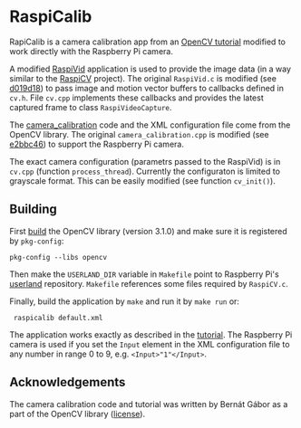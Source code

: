 # RaspiCalib

RapiCalib is a camera calibration app from an [OpenCV tutorial][1] modified to
work directly with the Raspberry Pi camera.

A modified [RaspiVid][2] application is used to provide the image data (in a way
similar to the [RaspiCV][3] project). The original `RaspiVid.c` is modified (see
[d019d18][6]) to pass image and motion vector buffers to callbacks defined in
`cv.h`. File `cv.cpp` implements these callbacks and provides the latest
captured frame to class `RaspiVideoCapture`.

The [camera_calibration][4] code and the XML configuration file come from the
OpenCV library. The original `camera_calibration.cpp` is modified (see
[e2bbc46][5]) to support the Raspberry Pi camera.

The exact camera configuration (parametrs passed to the RaspiVid) is in `cv.cpp`
(function `process_thread`). Currently the configuraton is limited to grayscale
format. This can be easily modified (see function `cv_init()`).

## Building

First [build][7] the OpenCV library (version 3.1.0) and make sure it is
registered by `pkg-config`:

```
pkg-config --libs opencv
```

Then make the `USERLAND_DIR` variable in `Makefile` point to Raspberry Pi's
[userland][8] repository. `Makefile` references some files required by
`RaspiCV.c`.

Finally, build the application by `make` and run it by `make run` or:

```
 raspicalib default.xml
```

The application works exactly as described in the [tutorial][1]. The Raspberry
Pi camera is used if you set the `Input` element in the XML configuration file
to any number in range 0 to 9, e.g. `<Input>"1"</Input>`.

## Acknowledgements

The camera calibration code and tutorial was written by Bernát Gábor as a part
of the OpenCV library ([license][9]).

[1]: http://docs.opencv.org/master/d4/d94/tutorial_camera_calibration.html
[2]: https://www.raspberrypi.org/documentation/usage/camera/raspicam/raspivid.md
[3]: https://github.com/adamheinrich/RaspiCV
[4]: https://github.com/opencv/opencv/tree/3.1.0/samples/cpp/tutorial_code/calib3d/camera_calibration
[5]: https://github.com/adamheinrich/RaspiCalib/commit/e2bbc467641e89555b867b9b4cb59742282f29e8
[6]: https://github.com/adamheinrich/RaspiCalib/commit/d019d183a658283c54735ce9715eaa56c91efd50
[7]: http://www.pyimagesearch.com/2016/04/18/install-guide-raspberry-pi-3-raspbian-jessie-opencv-3/
[8]: https://github.com/raspberrypi/userland/
[9]: http://opencv.org/license.html
